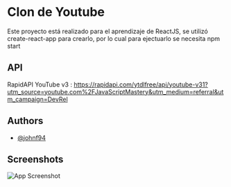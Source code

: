 
# Clon de Youtube

Este proyecto está realizado para el aprendizaje de ReactJS, se utilizó create-react-app para crearlo, por lo cual para ejectuarlo se necesita npm start

## API 

RapidAPI YouTube v3 : https://rapidapi.com/ytdlfree/api/youtube-v31?utm_source=youtube.com%2FJavaScriptMastery&utm_medium=referral&utm_campaign=DevRel


## Authors

- [@johnf94](https://www.github.com/johnf94)


## Screenshots

![App Screenshot](https://ibb.co/fkWRbjQ)



